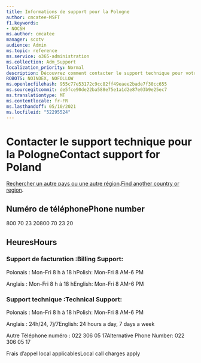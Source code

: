 ```yaml
---
title: Informations de support pour la Pologne
author: cmcatee-MSFT
f1.keywords:
- NOCSH
ms.author: cmcatee
manager: scotv
audience: Admin
ms.topic: reference
ms.service: o365-administration
ms.collection: Adm_Support
localization_priority: Normal
description: Découvrez comment contacter le support technique pour votre pays ou région.
ROBOTS: NOINDEX, NOFOLLOW
ms.openlocfilehash: 955c77e53172c9cc82ff49eaee2bade7f30cc655
ms.sourcegitcommit: de5fce90de22ba588e75e1a1d2e87e03b9e25ec7
ms.translationtype: MT
ms.contentlocale: fr-FR
ms.lasthandoff: 05/10/2021
ms.locfileid: "52295524"
---
```

# <a name="contact-support-for-poland"></a><span data-ttu-id="39255-103">Contacter le support technique pour la Pologne</span><span class="sxs-lookup"><span data-stu-id="39255-103">Contact support for Poland</span></span>

<span data-ttu-id="39255-104">[Rechercher un autre pays ou une autre région](../../business-video/get-help-support.md).</span><span class="sxs-lookup"><span data-stu-id="39255-104">[Find another country or region](../../business-video/get-help-support.md).</span></span>

## <a name="phone-number"></a><span data-ttu-id="39255-105">Numéro de téléphone</span><span class="sxs-lookup"><span data-stu-id="39255-105">Phone number</span></span>
<span data-ttu-id="39255-106">800 70 23 20</span><span class="sxs-lookup"><span data-stu-id="39255-106">800 70 23 20</span></span>

## <a name="hours"></a><span data-ttu-id="39255-107">Heures</span><span class="sxs-lookup"><span data-stu-id="39255-107">Hours</span></span>
### <a name="billing-support"></a><span data-ttu-id="39255-108">Support de facturation :</span><span class="sxs-lookup"><span data-stu-id="39255-108">Billing Support:</span></span>

<span data-ttu-id="39255-109">Polonais : Mon-Fri 8 h à 18 h</span><span class="sxs-lookup"><span data-stu-id="39255-109">Polish: Mon-Fri 8 AM-6 PM</span></span>

<span data-ttu-id="39255-110">Anglais : Mon-Fri 8 h à 18 h</span><span class="sxs-lookup"><span data-stu-id="39255-110">English: Mon-Fri 8 AM-6 PM</span></span>

### <a name="technical-support"></a><span data-ttu-id="39255-111">Support technique :</span><span class="sxs-lookup"><span data-stu-id="39255-111">Technical Support:</span></span>

<span data-ttu-id="39255-112">Polonais : Mon-Fri 8 h à 18 h</span><span class="sxs-lookup"><span data-stu-id="39255-112">Polish: Mon-Fri 8 AM-6 PM</span></span>

<span data-ttu-id="39255-113">Anglais : 24h/24, 7j/7</span><span class="sxs-lookup"><span data-stu-id="39255-113">English: 24 hours a day, 7 days a week</span></span>

<span data-ttu-id="39255-114">Autre Téléphone numéro : 022 306 05 17</span><span class="sxs-lookup"><span data-stu-id="39255-114">Alternative Phone Number: 022 306 05 17</span></span>

<span data-ttu-id="39255-115">Frais d’appel local applicables</span><span class="sxs-lookup"><span data-stu-id="39255-115">Local call charges apply</span></span>
